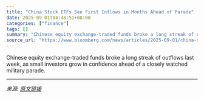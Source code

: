 ```yaml
---
title: "China Stock ETFs See First Inflows in Months Ahead of Parade"
date: 2025-09-01T04:48:51+08:00
categories: ["finance"]
tags: []
summary: "Chinese equity exchange-traded funds broke a long streak of outflows last week, as small investors grow in confidence ahead of a closely watched military parade."
source_url: "https://www.bloomberg.com/news/articles/2025-09-01/china-stock-etfs-see-first-inflows-in-months-ahead-of-parade"
---
```


Chinese equity exchange-traded funds broke a long streak of outflows last week, as small investors grow in confidence ahead of a closely watched military parade.

---

*来源: [原文链接](https://www.bloomberg.com/news/articles/2025-09-01/china-stock-etfs-see-first-inflows-in-months-ahead-of-parade)*
